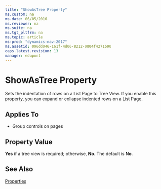 ```yaml
---
title: "ShowAsTree Property"
ms.custom: na
ms.date: 06/05/2016
ms.reviewer: na
ms.suite: na
ms.tgt_pltfrm: na
ms.topic: article
ms-prod: "dynamics-nav-2017"
ms.assetid: 096dd046-161f-4d06-8212-0804f4271590
caps.latest.revision: 13
manager: edupont
---
```

# ShowAsTree Property
Sets the indentation of rows on a List Page to Tree View. If you enable this property, you can expand or collapse indented rows on a List Page.  
  
## Applies To  
  
-   Group controls on pages  
  
## Property Value  
 **Yes** if a tree view is required; otherwise, **No**. The default is **No**.  
  
## See Also  
 [Properties](Properties.md)